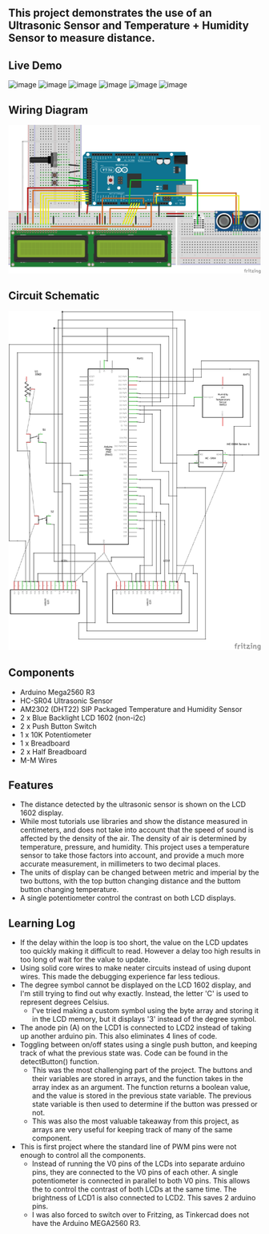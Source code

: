 ## This project demonstrates the use of an Ultrasonic Sensor and Temperature + Humidity Sensor to measure distance.

## Live Demo



![image](https://howtomechatronics.com/wp-content/uploads/2022/02/HC-SR04-Ultrasonic-Sensor-Dimensions-768x750.png?ezimgfmt=ng:webp/ngcb2)
![image](https://howtomechatronics.com/wp-content/uploads/2022/02/HC-SR04-Ultrasonic-Sensor-Pinout.png?ezimgfmt=ng:webp/ngcb2)
![image](https://howtomechatronics.com/wp-content/uploads/2022/01/How-Ultrasonic-Sensor-Working-Principle-Explained-768x394.jpg?ezimgfmt=ng:webp/ngcb2)
![image](https://howtomechatronics.com/wp-content/uploads/2015/07/Ultrasonic-Sensor-Diagram.png?ezimgfmt=ng:webp/ngcb2)
![image](https://howtomechatronics.com/wp-content/uploads/2022/01/How-Ultrasonic-Sensor-calculates-distance-from-object-768x535.jpg?ezimgfmt=ng:webp/ngcb2)
![image](https://circuitdigest.com/sites/default/files/inlineimages/u5/DHT22-Module-Pinout.jpg)

## Wiring Diagram

![Image of Circuit](https://github.com/MFarabi619/Arduino/blob/main/Distance%20Sensor/Distance%20Sensor%20Wiring%20Diagram.png?raw=true)

## Circuit Schematic

![image](https://github.com/MFarabi619/Arduino/blob/main/Distance%20Sensor/Distance%20Sensor%20Circuit%20Schematic.png?raw=true)

## Components

- Arduino Mega2560 R3
- HC-SR04 Ultrasonic Sensor
- AM2302 (DHT22) SIP Packaged Temperature and Humidity Sensor
- 2 x Blue Backlight LCD 1602 (non-i2c)
- 2 x Push Button Switch
- 1 x 10K Potentiometer
- 1 x Breadboard
- 2 x Half Breadboard
- M-M Wires

## Features

- The distance detected by the ultrasonic sensor is shown on the LCD 1602 display.
- While most tutorials use libraries and show the distance measured in centimeters, and does not take into account that the speed of sound is affected by the density of the air. The density of air is determined by temperature, pressure, and humidity. This project uses a temperature sensor to take those factors into account, and provide a much more accurate measurement, in millimeters to two decimal places.
- The units of display can be changed between metric and imperial by the two buttons, with the top button changing distance and the buttom button changing temperature.
- A single potentiometer control the contrast on both LCD displays.

## Learning Log

- If the delay within the loop is too short, the value on the LCD updates too quickly making it difficult to read. However a delay too high results in too long of wait for the value to update.
- Using solid core wires to make neater circuits instead of using dupont wires. This made the debugging experience far less tedious.
- The degree symbol cannot be displayed on the LCD 1602 display, and I'm still trying to find out why exactly. Instead, the letter 'C' is used to represent degrees Celsius.
  - I've tried making a custom symbol using the byte array and storing it in the LCD memory, but it displays '3' instead of the degree symbol.
- The anode pin (A) on the LCD1 is connected to LCD2 instead of taking up another arduino pin. This also eliminates 4 lines of code.
- Toggling between on/off states using a single push button, and keeping track of what the previous state was. Code can be found in the detectButton() function.
  - This was the most challenging part of the project. The buttons and their variables are stored in arrays, and the function takes in the array index as an argument. The function returns a boolean value, and the value is stored in the previous state variable. The previous state variable is then used to determine if the button was pressed or not.
  - This was also the most valuable takeaway from this project, as arrays are very useful for keeping track of many of the same component.
- This is first project where the standard line of PWM pins were not enough to control all the components.  
  - Instead of running the V0 pins of the LCDs into separate arduino pins, they are connected to the V0 pins of each other. A single potentiometer is connected in parallel to both V0 pins. This allows the to control the contrast of both LCDs at the same time. The brightness of LCD1 is also connected to LCD2. This saves 2 arduino pins.
  - I was also forced to switch over to Fritzing, as Tinkercad does not have the Arduino MEGA2560 R3.
